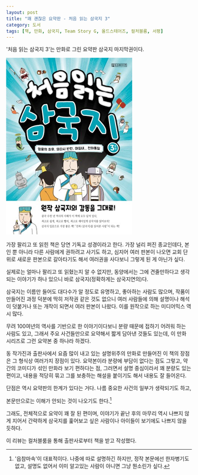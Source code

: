 ```yaml
---
layout: post
title: "꽤 괜찮은 요약판 - 처음 읽는 삼국지 3"
category: 도서
tags: [책, 만화, 삼국지, Team Story G, 올드스테어즈, 컬처블룸, 서평]
---
```


'처음 읽는 삼국지 3'는
만화로 그린 요약판 삼국지 마지막권이다.

![표지](/images/book/three-kingdoms-for-the-first-time-3-comic-book-h480.jpg)

가장 팔리고 또 읽힌 책은 당연 기독교 성경이라고 한다.
가장 널리 퍼진 종교인데다,
본인 뿐 아니라 다른 사람에게 권하려고 사기도 하고,
심지어 여러 판본이 나오면
교회 단위로 새로운 판본으로 갈아타기도 해서
여러권을 사다보니 그렇게 된 게 아닌가 싶다.

실제로는 얼마나 팔리고 또 읽혔는지 알 수 없지만,
동양에서는 그에 견줄만하다고 생각되는 이야기가 하나 있으니 바로 삼국지(정확하게는 삼국지연의)다.

삼국지는 이름만 들어도 대다수가 알 정도로 유명하고,
좋아하는 사람도 많으며,
작품이 만들어진 과정 덕분에 딱히 저작권 같은 것도 없으니
여러 사람들에 의해 설명이나 해석이 덧붙거나
또는 개작이 되면서 여러 판본이 나왔다.
이를 원작으로 하는 미디어믹스 역시 많다.

무려 100여년의 역사를 기반으로 한 이야기이다보니 분량 때문에 접하기 어려워 하는 사람도 있고,
그래서 주요 사건들만으로 요약해서 짧게 담아낸 것들도 있는데,
이 만화 시리즈로 그런 요약본 중 하나라 하겠다.

동 작가진과 출판사에서 요즘 많이 내고 있는 설명위주의 만화로 만들어진 이 책의 장점은
그 형식상 여러가지 장점이 있다.
요약본이라 분량에 부담이 없다는 점도 그렇고,
약간의 코미디가 섞인 만화라 보기 편하다는 점,
그러면서 설명 중심이라서 꽤 분량도 있는 편이고,
내용을 적당히 묶고 그를 보충하는 해설을 붙이기도 해서 내용도 잘 들어온다.

단점은 역시 요약판의 한계가 있다는 거다.
나름 중요한 사건의 일부가 생략되기도 하고,
<!--
관우 귀신이 여몽에게 복수한 것이라든가
-->
본문만으로는 이해가 안되는 것이 나오기도 한다.[^1]

[^1]: '읍참마속'이 대표적이다. 나중에 따로 설명하긴 하지만, 정작 본문에선 한자병기도 없고, 설명도 없어서 이미 알고있는 사람이 아니면 그냥 뭔소린가 싶다.

그래도, 전체적으로 요약이 꽤 잘 된 편이며,
이야기가 끝난 후의 마무리 역시 나쁘지 않게 지어서
간략하게 삼국지를 훑어보고 싶은 사람이나
아이들이 보기에도 나쁘지 않을 듯하다.



<div class="im im-info">
이 리뷰는 컬처블룸을 통해 출판사로부터 책을 받고 작성했다.
</div>
